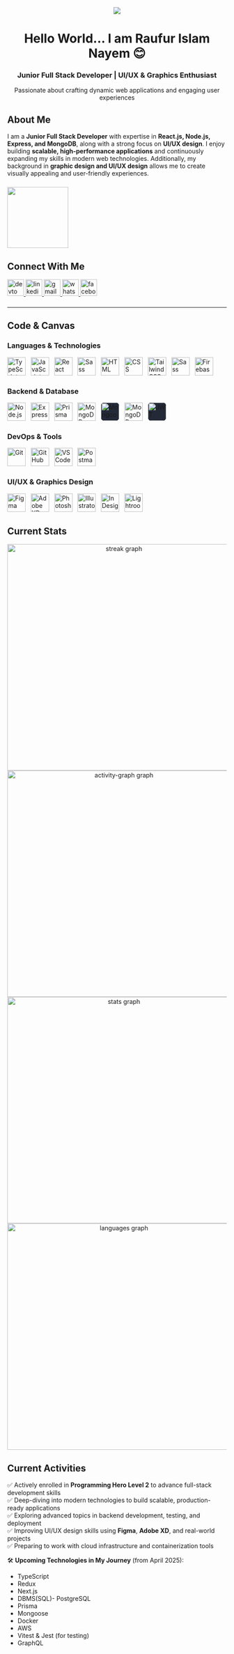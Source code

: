 <div align="center">
  <img height="auto" weight="100%" src="https://i.ibb.co.com/hRwy0dvk/github-banner-17.png" />
</div>

###

<h1 align="center">Hello World... I am Raufur Islam Nayem 😊</h1>
<h3 align="center">Junior Full Stack Developer | UI/UX & Graphics Enthusiast</h3>
<p align="center">Passionate about crafting dynamic web applications and engaging user experiences</p>

###

<h2 align="left">About Me</h2>

<p align="left">I am a <strong>Junior Full Stack Developer</strong> with expertise in <strong>React.js, Node.js, Express, and MongoDB</strong>, along with a strong focus on <strong>UI/UX design</strong>. I enjoy building <strong>scalable, high-performance applications</strong> and continuously expanding my skills in modern web technologies. Additionally, my background in <strong>graphic design and UI/UX design</strong> allows me to create visually appealing and user-friendly experiences. <br>
</p>

###

<div align="left">
  <!-- <img src="https://profile-counter.glitch.me/raufurislam/count.svg?"  /> -->
  <!-- <br/> -->
  <!-- <img src="https://komarev.com/ghpvc/?username=raufurislam&label=Profile%20views&color=78D8F8&style=for-the-badge" width="140px" /> -->
  <img src="https://komarev.com/ghpvc/?username=raufurislam&label=Profile%20views&color=78D8F8&style=flat" width="140px" />
</div>

<h2 align="left">Connect With Me </h2>

<div align="left">
  <a href="https://raufurislam-portfolio.web.app/" target="_blank">
    <img src="https://img.shields.io/static/v1?message=Portfolio%20&logo=dev.to&label=&color=0A0A0A&logoColor=white&labelColor=&style=flat" width="auto" height="38" alt="devto logo"  /> 
  </a>
  <a href="https://www.linkedin.com/in/raufur-islam-698030319/" target="_blank">
    <img src="https://img.shields.io/static/v1?message=LinkedIn&logo=linkedin&label=&color=0077B5&logoColor=white&labelColor=&style=flat" width="auto" height="38"alt="linkedin logo"  />
  </a>
  <a href="mailto:raufurislam@gmail.com" target="_blank">
    <img src="https://img.shields.io/static/v1?message=Mail&logo=gmail&label=&color=D14836&logoColor=white&labelColor=&style=flat" width="auto" height="38" alt="gmail logo"  />
  </a>
  <a href="https://wa.me/8801648068834" target="_blank">
    <img src="https://img.shields.io/static/v1?message=Whatsapp&logo=whatsapp&label=&color=25D366&logoColor=white&labelColor=&style=flat" width="auto" height="38" alt="whatsapp logo"  />
  </a>
  <a href="https://web.facebook.com/raufurislam.nayem" target="_blank">
    <img src="https://img.shields.io/static/v1?message=Facebook&logo=facebook&label=&color=1877F2&logoColor=white&labelColor=&style=flat" width="auto" height="38" alt="facebook logo"  />
  </a>

</div>

<!-- <div align="left">
  <a href="https://web.facebook.com/raufurislam.nayem" target="_blank" style="margin-right: 10px;">
    <img src="https://raw.githubusercontent.com/maurodesouza/profile-readme-generator/master/src/assets/icons/social/facebook/default.svg" height="40" alt="facebook logo" />
  </a>
  <a href="https://www.linkedin.com/in/raufur-islam-698030319/" target="_blank" style="margin-right: 10px;">
    <img src="https://raw.githubusercontent.com/maurodesouza/profile-readme-generator/master/src/assets/icons/social/linkedin/default.svg" height="40" alt="linkedin logo" />
  </a>
  <a href="https://discordapp.com/users/raufur6299" target="_blank" style="margin-right: 10px;">
    <img src="https://raw.githubusercontent.com/maurodesouza/profile-readme-generator/master/src/assets/icons/social/discord/default.svg" height="40" alt="discord logo" />
  </a>
  <a href="https://wa.me/+8801648068834" target="_blank">
    <img src="https://raw.githubusercontent.com/maurodesouza/profile-readme-generator/master/src/assets/icons/social/whatsapp/default.svg" height="40" alt="whatsapp logo" />
  </a>
</div> -->

###

---

<h2 align="left">Code & Canvas</h2>

### **Languages & Technologies**

<div align="left">
  <img src="https://skillicons.dev/icons?i=typescript" height="42" alt="TypeScript" />&nbsp;&nbsp;
  <img src="https://skillicons.dev/icons?i=js" height="42" alt="JavaScript" />&nbsp;&nbsp;
  <img src="https://skillicons.dev/icons?i=react" height="42" alt="React" />&nbsp;&nbsp;
  <img src="https://skillicons.dev/icons?i=redux" height="42" alt="Sass" />&nbsp;&nbsp;
  <img src="https://skillicons.dev/icons?i=html" height="42" alt="HTML" />&nbsp;&nbsp;
  <img src="https://skillicons.dev/icons?i=css" height="42" alt="CSS" />&nbsp;&nbsp;
  <img src="https://skillicons.dev/icons?i=tailwindcss" height="42" alt="Tailwind CSS" />&nbsp;&nbsp;
  <img src="https://skillicons.dev/icons?i=sass" height="42" alt="Sass" />&nbsp;&nbsp;
  <img src="https://skillicons.dev/icons?i=firebase" height="42" alt="Firebase" />
</div>

### **Backend & Database**

<div align="left">
  <img src="https://skillicons.dev/icons?i=nodejs" height="42" alt="Node.js" />&nbsp;&nbsp;
  <img src="https://skillicons.dev/icons?i=express" height="42" alt="Express" />&nbsp;&nbsp;
  <img src="https://skillicons.dev/icons?i=prisma" height="42" alt="Prisma" />&nbsp;&nbsp;
  <img src="https://skillicons.dev/icons?i=mongodb" height="42" alt="MongoDB" />&nbsp;&nbsp;
  <!-- <img style="background:#242938; border-radius:8px;" src="https://img.icons8.com/color/96/mongoose.png" height="42" alt="Mongoose logo" />&nbsp;&nbsp; -->
  <!-- <img src="https://skillicons.dev/icons?i=prisma" height="42" alt="MongoDB" />&nbsp;&nbsp;     -->
  <img style="background:#242938; border-radius:8px;" src="https://i.ibb.co/fG8SQwFb/mongoose-raufur.png" height="42" width="42" alt="Mongoose logo" />&nbsp;&nbsp;    
  <img src="https://skillicons.dev/icons?i=postgres" height="42" alt="MongoDB" />&nbsp;&nbsp;
  <img style="background:#242938; border-radius:8px;" src="https://i.ibb.co/LDY62PPM/jwt-raufur.png" height="42" width="42"  alt="JWT logo" />
</div>

### **DevOps & Tools**

<div align="left">
  <img src="https://skillicons.dev/icons?i=git" height="42" alt="Git" />&nbsp;&nbsp;
  <img src="https://skillicons.dev/icons?i=github" height="42" alt="GitHub" />&nbsp;&nbsp;
  <img src="https://skillicons.dev/icons?i=vscode" height="42" alt="VS Code" />&nbsp;&nbsp;
  <img src="https://skillicons.dev/icons?i=postman" height="42" alt="Postman" />
</div>

### **UI/UX & Graphics Design**

<p align="left">
  <img src="https://skillicons.dev/icons?i=figma" height="42" alt="Figma" />&nbsp;&nbsp;
  <img src="https://skillicons.dev/icons?i=xd" height="42" alt="Adobe XD" />&nbsp;&nbsp;
  <img src="https://skillicons.dev/icons?i=photoshop" height="42" alt="Photoshop" />&nbsp;&nbsp;
  <img src="https://skillicons.dev/icons?i=illustrator" height="42" alt="Illustrator" />&nbsp;&nbsp;
  <img src="https://i.ibb.co/6J8s08FB/indesign.png" height="42" width="42" alt="InDesign logo" />&nbsp;&nbsp;
  <img src="https://i.ibb.co/tp5bwLrF/photoshop-lightroom.png" height="42" width="42" alt="Lightroom Classic logo" />&nbsp;&nbsp;
</p>

###

<h2 align="left">Current Stats</h2>

<div align="center">
  
  <img src="https://nirzak-streak-stats.vercel.app/?user=raufurislam&theme=dracula&hide_border=true" width="520px" alt="streak graph"  /><br>
  <img src="https://github-readme-activity-graph.vercel.app/graph?username=raufurislam&radius=16&theme=dracula&area=true&order=5&hide_border=true&bg_color=282A36" width="520px" alt="activity-graph graph" /> <br>
  <img src="https://github-readme-stats.vercel.app/api?username=raufurislam&show_icons=true&theme=dracula&hide_border=true&order=1%20commits=true&count_private=true&number_format=long" width="520px" alt="stats graph" /> <br>
  <img src="https://github-readme-stats.vercel.app/api/top-langs?username=raufurislam&locale=en&hide_title=false&layout=compact&card_width=320&langs_count=30&theme=dracula&hide_border=true&order=2" width="520px" alt="languages graph" />

<!-- <img src="https://github-readme-stats.vercel.app/api?username=raufurislam&hide_title=false&hide_rank=false&show_icons=true&include_all_commits=true&count_private=true&disable_animations=false&theme=dracula&locale=en&hide_border=true&order=1" width="520px" alt="stats graph" /> <br> -->

</div>

<h2 align="left">Current Activities</h2>
<!-- <h2 align="left">🚀 Current Activities</h2> -->

✅ Actively enrolled in **Programming Hero Level 2** to advance full-stack development skills  
✅ Deep-diving into modern technologies to build scalable, production-ready applications  
✅ Exploring advanced topics in backend development, testing, and deployment  
✅ Improving UI/UX design skills using **Figma**, **Adobe XD**, and real-world projects  
✅ Preparing to work with cloud infrastructure and containerization tools

🛠️ **Upcoming Technologies in My Journey** (from April 2025):

- TypeScript
- Redux
- Next.js
- DBMS(SQL)- PostgreSQL
- Prisma
- Mongoose
- Docker
- AWS
- Vitest & Jest (for testing)
- GraphQL

###

<!-- github-readme-stats-calculate-rank  --commits 676 --prs 6 --issues 1 --stars 125 --reviews 0  --repos 57 --followers 353 -->

<!--
| Grade  | Approx. Percentile Needed |
| ------ | ------------------------- |
| **c** | (everyone else)           |
| **c+** | > top 87.5%                     |
| **B–** | > 75%                     |
| **B**  | > 62.5%                   |
| **B+** | > 50%                     |
| **A–** | > 37.5%                   |
| **A**  | > 25%                     |
| **A+** | > 12.5%                   |
| **S**  | > 1%                      |
 -->
